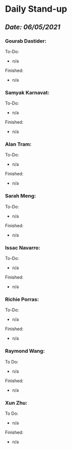 # Daily Stand-up
## _Date: 06/05/2021_

### Gourab Dastider:
To-Do:
- n/a



Finished:
- n/a





### Samyak Karnavat:
To-Do:
- n/a


Finished:
- n/a



### Alan Tram:
To-Do: 
- n/a





Finished:
- n/a



### Sarah Meng:
To-Do:
- n/a


Finished:
- n/a





### Issac Navarro:
To-Do:
- n/a

Finished:
- n/a




### Richie Porras:
To-Do:
- n/a

Finished:
- n/a



### Raymond Wang:
To Do:
- n/a

Finished:
- n/a



### Xun Zhu:
To Do:
- n/a


Finished:
- n/a